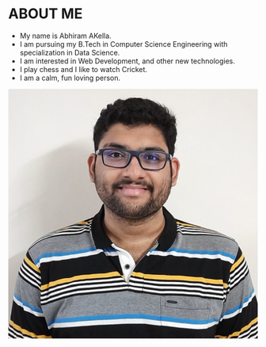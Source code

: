 # ABOUT ME  
- My name is Abhiram AKella.   
- I am pursuing my B.Tech in Computer Science Engineering with specialization in Data Science.
- I am interested in Web Development, and other new technologies.    
- I play chess and I like to watch Cricket.  
- I am a calm, fun loving person.  

![image](myimage.jpeg)  

